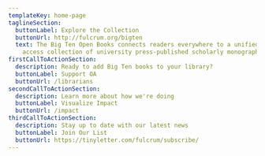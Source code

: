 ```yaml
---
templateKey: home-page
taglineSection:
  buttonLabel: Explore the Collection
  buttonUrl: http://fulcrum.org/bigten
  text: The Big Ten Open Books connects readers everywhere to a unified, open
    access collection of university press-published scholarly monographs.
firstCallToActionSection:
  description: Ready to add Big Ten books to your library?
  buttonLabel: Support OA
  buttonUrl: /librarians
secondCallToActionSection:
  description: Learn more about how we're doing
  buttonLabel: Visualize Impact
  buttonUrl: /impact
thirdCallToActionSection:
  description: Stay up to date with our latest news
  buttonLabel: Join Our List
  buttonUrl: https://tinyletter.com/fulcrum/subscribe/
---
```

